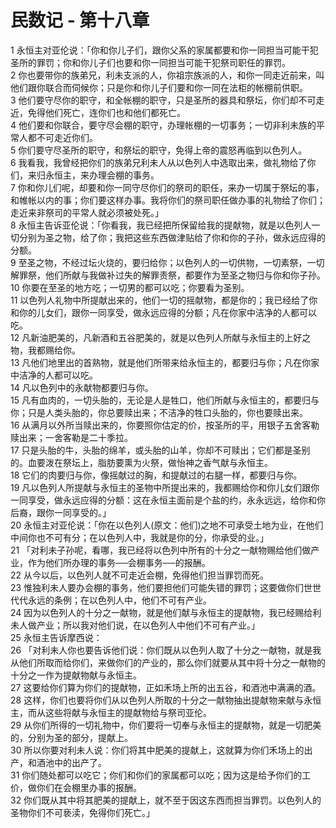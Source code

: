# 民数记 - 第十八章
  
 1 永恒主对亚伦说：「你和你儿子们，跟你父系的家属都要和你一同担当可能干犯圣所的罪罚；你和你儿子们也要和你一同担当可能干犯祭司职任的罪罚。  
 2 你也要带你的族弟兄，利未支派的人，你祖宗族派的人，和你一同走近前来，叫他们跟你联合而伺候你；只是你和你儿子们要和你一同在法柜的帐棚前供职。  
 3 他们要守尽你的职守，和全帐棚的职守，只是圣所的器具和祭坛，你们却不可走近，免得他们死亡，连你们也和他们都死亡。  
 4 他们要和你联合，要守尽会棚的职守，办理帐棚的一切事务；一切非利未族的平常人都不可走近你们。  
 5 你们要守尽圣所的职守，和祭坛的职守，免得上帝的震怒再临到以色列人。  
 6 我看我，我曾经把你们的族弟兄利未人从以色列人中选取出来，做礼物给了你们，来归永恒主，来办理会棚的事务。  
 7 你和你儿们呢，却要和你一同守尽你们的祭司的职任，来办一切属于祭坛的事，和帷帐以内的事；你们要这样办事。我将你们的祭司职任做办事的礼物给了你们；走近来非祭司的平常人就必须被处死。」  
 8 永恒主告诉亚伦说：「你看我，我已经把所保留给我的提献物，就是以色列人一切分别为圣之物，给了你；我把这些东西做津贴给了你和你的子孙，做永远应得的分额。  
 9 至圣之物，不经过坛火烧的，要归给你；以色列人的一切供物，一切素祭，一切解罪祭，他们所献与我做补过失的解罪责祭，都要作为至圣之物归与你和你子孙。  
 10 你要在至圣的地方吃；一切男的都可以吃；你要看为圣别。  
 11 以色列人礼物中所提献出来的，他们一切的摇献物，都是你的；我已经给了你和你的儿女们，跟你一同享受，做永远应得的分额；凡在你家中洁净的人都可以吃。  
 12 凡新油肥美的，凡新酒和五谷肥美的，就是以色列人所献与永恒主的上好之物，我都赐给你。  
 13 凡他们地里出的首熟物，就是他们所带来给永恒主的，都要归与你；凡在你家中洁净的人都可以吃。  
 14 凡以色列中的永献物都要归与你。  
 15 凡有血肉的，一切头胎的，无论是人是牲口，他们所献与永恒主的，都要归与你；只是人类头胎的，你总要赎出来；不洁净的牲口头胎的，你也要赎出来。  
 16 从满月以外所当赎出来的，你要照你估定的价，按圣所的平，用银子五舍客勒赎出来；一舍客勒是二十季拉。  
 17 只是头胎的牛，头胎的绵羊，或头胎的山羊，你却不可赎出；它们都是圣别的。血要泼在祭坛上，脂肪要熏为火祭，做怡神之香气献与永恒主。  
 18 它们的肉要归与你，像摇献过的胸，和提献过的右腿一样，都要归与你。  
 19 凡以色列人所提献与永恒主的圣物中所提出来的，我都赐给你和你儿女们跟你一同享受，做永远应得的分额：这在永恒主面前是个盐的约，永永远远，给你和你后裔，跟你一同享受的。」  
 20 永恒主对亚伦说：「你在以色列人(原文：他们)之地不可承受土地为业，在他们中间你也不可有分；在以色列人中，我就是你的分，你承受的业。」  
 21 「对利未子孙呢，看哪，我已经将以色列中所有的十分之一献物赐给他们做产业，作为他们所办理的事务──会棚事务──的报酬。  
 22 从今以后，以色列人就不可走近会棚，免得他们担当罪罚而死。  
 23 惟独利未人要办会棚的事务，他们要担他们可能失错的罪罚；这要做你们世世代代永远的条例；在以色列人中，他们不可有产业。  
 24 因为以色列人的十分之一献物，就是他们献与永恒主的提献物，我已经赐给利未人做产业；所以我对他们说，在以色列人中他们不可有产业。」  
 25 永恒主告诉摩西说：  
 26 「对利未人你也要告诉他们说：你们既从以色列人取了十分之一献物，就是我从他们所取而给你们，来做你们的产业的，那么你们就要从其中将十分之一献物的十分之一作为提献物献与永恒主。  
 27 这要给你们算为你们的提献物，正如禾场上所的出五谷，和酒池中满满的酒。  
 28 这样，你们也要将你们从以色列人所取的十分之一献物抽出提献物来献与永恒主，而从这些将献与永恒主的提献物给与祭司亚伦。  
 29 从你们所得的一切礼物中，你们要将一切奉与永恒主的提献物，就是一切肥美的，分别为圣的部分，提献上。  
 30 所以你要对利未人说：你们将其中肥美的提献上，这就算为你们禾场上的出产，和酒池中的出产了。  
 31 你们随处都可以吃它；你们和你们的家属都可以吃；因为这是给予你们的工价，做你们在会棚里办事的报酬。  
 32 你们既从其中将其肥美的提献上，就不至于因这东西而担当罪罚。以色列人的圣物你们不可亵渎，免得你们死亡。」